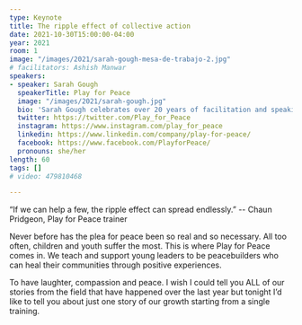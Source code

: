 ```yaml
---
type: Keynote
title: The ripple effect of collective action
date: 2021-10-30T15:00:00-04:00
year: 2021
room: 1
image: "/images/2021/sarah-gough-mesa-de-trabajo-2.jpg"
# facilitators: Ashish Manwar
speakers:
- speaker: Sarah Gough
  speakerTitle: Play for Peace
  image: "/images/2021/sarah-gough.jpg"
  bio: 'Sarah Gough celebrates over 20 years of facilitation and speaking experience, spreading experiential education across the globe as Executive Director of Play for Peace, an organization that brings together youth, adults and organizations from communities in conflict through cooperative play to create laughter, compassion and peace. Grounded by an MSW from the University of Michigan, her passion for mentoring change-makers is evidenced by her founding of a Trainers Certification course for experiential educators and leading ongoing workshops with young people in Latin and North America, Africa, Asia, Europe and the Middle East. She has published the direct impact of her work with research articles in JEE, other publications as well as with the book co-authored PeaceCircles. Sarah is also an advisor to Kikori, a mobile app & community driven platform of experiential education activities for educators, facilitators and trainers. She is the recipient of the 2021 Michael Stratton Practitioners Award from the Association of Experiential Education.'
  twitter: https://twitter.com/Play_for_Peace
  instagram: https://www.instagram.com/play_for_peace
  linkedin: https://www.linkedin.com/company/play-for-peace/
  facebook: https://www.facebook.com/PlayforPeace/
  pronouns: she/her
length: 60
tags: []
# video: 479810468

---
```


“If we can help a few, the ripple effect can spread endlessly.” -- Chaun Pridgeon, Play for Peace trainer

Never before has the plea for peace been so real and so necessary. All too often, children and youth suffer the most. This is where Play for Peace comes in. We teach and support young leaders to be peacebuilders who can heal their communities through positive experiences.

To have laughter, compassion and peace.  I wish I could tell you ALL of our stories from the field that have happened over the last year but tonight I’d like to tell you about just one story of our growth starting from a single training.